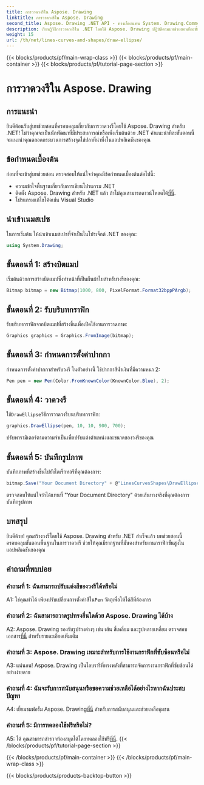 ```yaml
---
title: การวาดวงรีใน Aspose. Drawing
linktitle: การวาดวงรีใน Aspose. Drawing
second_title: Aspose. Drawing .NET API - ทางเลือกแทน System. Drawing.Common
description: เรียนรู้วิธีการวาดวงรีใน .NET โดยใช้ Aspose. Drawing ปฏิบัติตามบทช่วยสอนทีละขั้นตอนนี้เพื่อสร้างกราฟิกที่น่าทึ่งได้อย่างง่ายดาย
weight: 15
url: /th/net/lines-curves-and-shapes/draw-ellipse/
---
```


{{< blocks/products/pf/main-wrap-class >}}
{{< blocks/products/pf/main-container >}}
{{< blocks/products/pf/tutorial-page-section >}}

# การวาดวงรีใน Aspose. Drawing

## การแนะนำ

ยินดีต้อนรับสู่บทช่วยสอนที่ครอบคลุมเกี่ยวกับการวาดวงรีโดยใช้ Aspose. Drawing สำหรับ .NET! ไม่ว่าคุณจะเป็นนักพัฒนาที่มีประสบการณ์หรือเพิ่งเริ่มต้นด้วย .NET คำแนะนำทีละขั้นตอนนี้จะแนะนำคุณตลอดกระบวนการสร้างจุดไข่ปลาที่น่าทึ่งในแอปพลิเคชันของคุณ

## ข้อกำหนดเบื้องต้น

ก่อนที่จะเข้าสู่บทช่วยสอน ตรวจสอบให้แน่ใจว่าคุณมีข้อกำหนดเบื้องต้นต่อไปนี้:

- ความเข้าใจพื้นฐานเกี่ยวกับการเขียนโปรแกรม .NET
-  ติดตั้ง Aspose. Drawing สำหรับ .NET แล้ว ถ้าไม่คุณสามารถดาวน์โหลดได้[ที่นี่](https://releases.aspose.com/drawing/net/).
- โปรแกรมแก้ไขโค้ดเช่น Visual Studio

## นำเข้าเนมสเปซ

ในการเริ่มต้น ให้นำเข้าเนมสเปซที่จำเป็นในโปรเจ็กต์ .NET ของคุณ:

```csharp
using System.Drawing;
```

## ขั้นตอนที่ 1: สร้างบิตแมป

เริ่มต้นด้วยการสร้างบิตแมปซึ่งทำหน้าที่เป็นผืนผ้าใบสำหรับวงรีของคุณ:

```csharp
Bitmap bitmap = new Bitmap(1000, 800, PixelFormat.Format32bppPArgb);
```

## ขั้นตอนที่ 2: รับบริบทกราฟิก

รับบริบทกราฟิกจากบิตแมปที่สร้างขึ้นเพื่อเปิดใช้งานการวาดภาพ:

```csharp
Graphics graphics = Graphics.FromImage(bitmap);
```

## ขั้นตอนที่ 3: กำหนดการตั้งค่าปากกา

กำหนดการตั้งค่าปากกาสำหรับวงรี ในตัวอย่างนี้ ใช้ปากกาสีน้ำเงินที่มีความหนา 2:

```csharp
Pen pen = new Pen(Color.FromKnownColor(KnownColor.Blue), 2);
```

## ขั้นตอนที่ 4: วาดวงรี

 ใช้`DrawEllipse`วิธีการวาดวงรีบนบริบทกราฟิก:

```csharp
graphics.DrawEllipse(pen, 10, 10, 900, 700);
```

ปรับพารามิเตอร์ตามความจำเป็นเพื่อปรับแต่งตำแหน่งและขนาดของวงรีของคุณ

## ขั้นตอนที่ 5: บันทึกรูปภาพ

บันทึกภาพที่สร้างขึ้นไปยังไดเร็กทอรีที่คุณต้องการ:

```csharp
bitmap.Save("Your Document Directory" + @"LinesCurvesShapes\DrawEllipse_out.png");
```

ตรวจสอบให้แน่ใจว่าได้แทนที่ "Your Document Directory" ด้วยเส้นทางจริงที่คุณต้องการบันทึกรูปภาพ

## บทสรุป

ยินดีด้วย! คุณสร้างวงรีโดยใช้ Aspose. Drawing สำหรับ .NET สำเร็จแล้ว บทช่วยสอนนี้ครอบคลุมขั้นตอนพื้นฐานในการวาดวงรี ช่วยให้คุณมีรากฐานที่มั่นคงสำหรับงานกราฟิกขั้นสูงในแอปพลิเคชันของคุณ

## คำถามที่พบบ่อย

### คำถามที่ 1: ฉันสามารถปรับแต่งสีของวงรีได้หรือไม่

 A1: ใช่คุณทำได้ เพียงปรับเปลี่ยนการตั้งค่าสีใน`Pen` วัตถุเพื่อให้ได้สีที่ต้องการ

### คำถามที่ 2: ฉันสามารถวาดรูปทรงอื่นใดด้วย Aspose. Drawing ได้บ้าง

 A2: Aspose. Drawing รองรับรูปร่างต่างๆ เช่น เส้น สี่เหลี่ยม และรูปหลายเหลี่ยม ตรวจสอบเอกสาร[ที่นี่](https://reference.aspose.com/drawing/net/) สำหรับรายละเอียดเพิ่มเติม

### คำถามที่ 3: Aspose. Drawing เหมาะสำหรับการใช้งานกราฟิกที่ซับซ้อนหรือไม่

A3: แน่นอน! Aspose. Drawing เป็นไลบรารีที่ทรงพลังที่สามารถจัดการงานกราฟิกที่ซับซ้อนได้อย่างง่ายดาย

### คำถามที่ 4: ฉันจะรับการสนับสนุนหรือขอความช่วยเหลือได้อย่างไรหากฉันประสบปัญหา

 A4: เยี่ยมชมฟอรั่ม Aspose. Drawing[ที่นี่](https://forum.aspose.com/c/diagram/17) สำหรับการสนับสนุนและช่วยเหลือชุมชน

### คำถามที่ 5: มีการทดลองใช้ฟรีหรือไม่?

 A5: ได้ คุณสามารถสำรวจห้องสมุดได้โดยทดลองใช้ฟรี[ที่นี่](https://releases.aspose.com/).
{{< /blocks/products/pf/tutorial-page-section >}}

{{< /blocks/products/pf/main-container >}}
{{< /blocks/products/pf/main-wrap-class >}}

{{< blocks/products/products-backtop-button >}}
